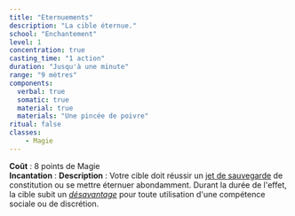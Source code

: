 ```yaml
---
title: "Eternuements"
description: "La cible éternue."
school: "Enchantement"
level: 1
concentration: true
casting_time: "1 action"
duration: "Jusqu'à une minute"
range: "9 mètres"
components:
  verbal: true
  somatic: true
  material: true
  materials: "Une pincée de poivre"
ritual: false
classes:
    - Magie  
---
```

**Coût** : 8 points de Magie  
**Incantation** : 
**Description** : Votre cible doit réussir un [jet de sauvegarde](/utiliser-les-caracteristiques/#jets-de-sauvegarde) de constitution ou se mettre éternuer abondamment.
Durant la durée de l'effet, la cible subit un [_désavantage_](/utiliser-les-caracteristiques/#avantage-et-desavantage) pour toute utilisation d'une compétence sociale ou de discrétion.   
